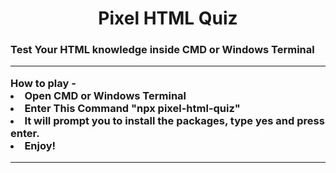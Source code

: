 <center><h1> Pixel HTML Quiz </h1>
</center>
<h3> Test Your HTML knowledge inside CMD or Windows Terminal <br>
<hr>
How to play - 
<li>Open CMD or Windows Terminal
<li>Enter This Command "npx pixel-html-quiz"
<li>It will prompt you to install the packages, type yes and press enter.
<li>Enjoy!
<hr>